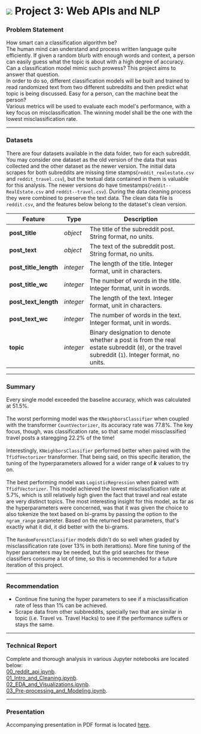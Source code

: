 # ![](https://ga-dash.s3.amazonaws.com/production/assets/logo-9f88ae6c9c3871690e33280fcf557f33.png) Project 3: Web APIs and NLP

### Problem Statement

How smart can a classification algorithm be?<br>
The human mind can understand and process written language quite efficiently.  If given a random blurb with enough words and context, a person can easily guess what the topic is about with a high degree of accuracy.  Can a classification model mimic such prowess?  This project aims to answer that question.<br>
In order to do so, different classification models will be built and trained to read randomized text from two different subreddits and then predict what topic is being discussed.  Easy for a person, can the machine beat the person?<br>
Various metrics will be used to evaluate each model's performance, with a key focus on misclassification.  The winning model shall be the one with the lowest misclassification rate.


-----

### Datasets

There are four datasets available in the data folder, two for each subreddit. You may consider one dataset as the old version of the data that was collected and the other dataset as the newer version. The initial data scrapes for both subreddits are missing time stamps(`reddit_realestate.csv` and `reddit_travel.csv`), but the textual data contained in them is valuable for this analysis. The newer versions do have timestamps(`reddit--RealEstate.csv` and `reddit--travel.csv`). During the data cleaning process they were combined to preserve the text data. The clean data file is `reddit.csv`, and the features below belong to the dataset's clean version.

|Feature|Type|Description|
|---|---|---|
|**post_title**|_object_|The title of the subreddit post. String format, no units.|
|**post_text**|_object_|The text of the subreddit post. String format, no units.|
|**post_title_length**|_integer_|The length of the title. Integer format, unit in characters.|
|**post_title_wc**|_integer_|The number of words in the title. Integer format, unit in words.|
|**post_text_length**|_integer_|The length of the text. Integer format, unit in characters.|
|**post_text_wc**|_integer_|The number of words in the text. Integer format, unit in words.|
|**topic**|_integer_|Binary designation to denote whether a post is from the real estate subreddit (`0`), or the travel subreddit (`1`). Integer format, no units.|

---

### Summary

Every single model exceeded the baseline accuracy, which was calculated at 51.5%.<br><br>
The worst performing model was the `KNeighborsClassifier` when coupled with the transformer `CountVectorizer`, its accuracy rate was 77.8%.  The key focus, though, was classification rate, so that same model missclassified travel posts a staregging 22.2% of the time!<br><br>
Interestingly, `KNeighborsClassifier` performed better when paired with the `TfidfVectorizer` transformer. That being said, on this specific iteration, the tuning of the hyperparameters allowed for a wider range of _**k**_ values to try on.<br><br>
The best performing model was `LogisticRegression` when paired with `TfidfVectorizer`.  This model achieved the lowest misclassfication rate at 5.7%, which is still relatively high given the fact that travel and real estate are very distinct topics. The most interesting insight for this model, as far as the hyperparameters were concerned, was that it was given the choice to also tokenize the text based on bi-grams by passing the option to the `ngram_range` parameter.  Based on the returned best parameters, that's exactly what it did, it did better with the bi-grams.<br><br>
The `RandomForestClassifier` models didn't do so well when graded by misclassification rate (over 13% in both iterattions).  More fine tuning of the hyper parameters may be needed, but the grid searches for these classifiers consume a lot of time, so this is recommended for a future iteration of this project.


---

### Recommendation

* Continue fine tuning the hyper parameters to see if a misclassification rate of less than 1% can be achieved.
* Scrape data from other subbreddits, specially two that are similar in topic (i.e. Travel vs. Travel Hacks) to see if the performance suffers or stays the same.

---

### Technical Report

Complete and thorough analysis in various Jupyter notebooks are located below:<br> 
[00_reddit_api.ipynb](./code/00_reddit_api.ipynb).<br>
[01_Intro_and_Cleaning.ipynb](./code/01_Intro_and_Cleaning.ipynb).<br>
[02_EDA_and_Visualizations.ipynb](./code/02_EDA_and_Visualizations.ipynb).<br>
[03_Pre-processing_and_Modeling.ipynb](./code/03_Pre-processing_and_Modeling.ipynb).<br>

---


### Presentation

Accompanying presentation in PDF format is located [here](./presentation/).

